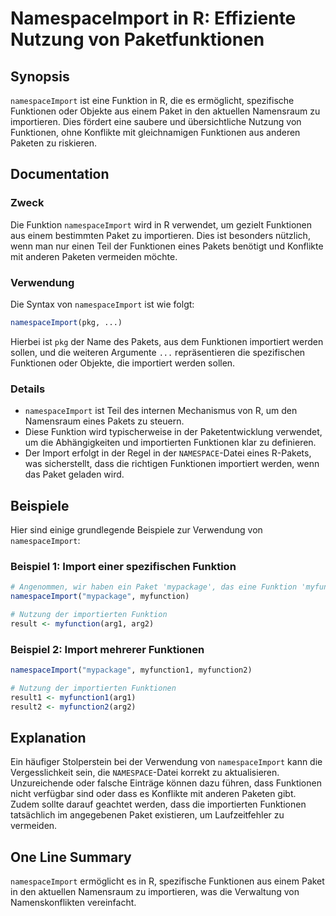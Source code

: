 <!--
Meta Description: # NamespaceImport in R: Effiziente Nutzung von Paketfunktionen ## Synopsis `namespaceImport` ist eine Funktion in R, die es ermöglicht, spezifische Fu...
Meta Keywords: funktionen, die, namespaceimport, der, von
-->

# NamespaceImport in R: Effiziente Nutzung von Paketfunktionen

## Synopsis
`namespaceImport` ist eine Funktion in R, die es ermöglicht, spezifische Funktionen oder Objekte aus einem Paket in den aktuellen Namensraum zu importieren. Dies fördert eine saubere und übersichtliche Nutzung von Funktionen, ohne Konflikte mit gleichnamigen Funktionen aus anderen Paketen zu riskieren.

## Documentation
### Zweck
Die Funktion `namespaceImport` wird in R verwendet, um gezielt Funktionen aus einem bestimmten Paket zu importieren. Dies ist besonders nützlich, wenn man nur einen Teil der Funktionen eines Pakets benötigt und Konflikte mit anderen Paketen vermeiden möchte.

### Verwendung
Die Syntax von `namespaceImport` ist wie folgt:

```R
namespaceImport(pkg, ...)
```

Hierbei ist `pkg` der Name des Pakets, aus dem Funktionen importiert werden sollen, und die weiteren Argumente `...` repräsentieren die spezifischen Funktionen oder Objekte, die importiert werden sollen.

### Details
- `namespaceImport` ist Teil des internen Mechanismus von R, um den Namensraum eines Pakets zu steuern.
- Diese Funktion wird typischerweise in der Paketentwicklung verwendet, um die Abhängigkeiten und importierten Funktionen klar zu definieren.
- Der Import erfolgt in der Regel in der `NAMESPACE`-Datei eines R-Pakets, was sicherstellt, dass die richtigen Funktionen importiert werden, wenn das Paket geladen wird.

## Beispiele
Hier sind einige grundlegende Beispiele zur Verwendung von `namespaceImport`:

### Beispiel 1: Import einer spezifischen Funktion
```R
# Angenommen, wir haben ein Paket 'mypackage', das eine Funktion 'myfunction' enthält
namespaceImport("mypackage", myfunction)

# Nutzung der importierten Funktion
result <- myfunction(arg1, arg2)
```

### Beispiel 2: Import mehrerer Funktionen
```R
namespaceImport("mypackage", myfunction1, myfunction2)

# Nutzung der importierten Funktionen
result1 <- myfunction1(arg1)
result2 <- myfunction2(arg2)
```

## Explanation
Ein häufiger Stolperstein bei der Verwendung von `namespaceImport` kann die Vergesslichkeit sein, die `NAMESPACE`-Datei korrekt zu aktualisieren. Unzureichende oder falsche Einträge können dazu führen, dass Funktionen nicht verfügbar sind oder dass es Konflikte mit anderen Paketen gibt. Zudem sollte darauf geachtet werden, dass die importierten Funktionen tatsächlich im angegebenen Paket existieren, um Laufzeitfehler zu vermeiden.

## One Line Summary
`namespaceImport` ermöglicht es in R, spezifische Funktionen aus einem Paket in den aktuellen Namensraum zu importieren, was die Verwaltung von Namenskonflikten vereinfacht.